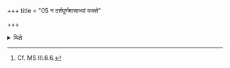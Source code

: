 +++
title = "05 न दर्शपूर्णमासाभ्यां यजते"

+++

<details><summary>थिते</summary>

5. He does not perform the New and Full-moon-offerings.[^1]  


[^1]: Cf. MS III.6.6.
</details>
